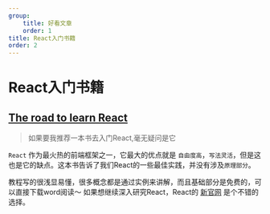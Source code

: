 ```yaml
---
group: 
    title: 好看文章
    order: 1
title: React入门书籍
order: 2
---
```

# React入门书籍

## [The road to learn React](https://github.com/the-road-to-learn-react/the-road-to-react)
>如果要我推荐一本书去入门React,毫无疑问是它

`React` 作为最火热的前端框架之一，它最大的优点就是 `自由度高`，`写法灵活`，但是这也是它的缺点。这本书告诉了我们React的一些最佳实践，并没有涉及`原理部分`。

教程写的很浅显易懂，很多概念都是通过实例来讲解，而且基础部分是免费的，可以直接下载word阅读～
如果想继续深入研究React，React的 [新官网](https://react.dev) 是个不错的选择。

